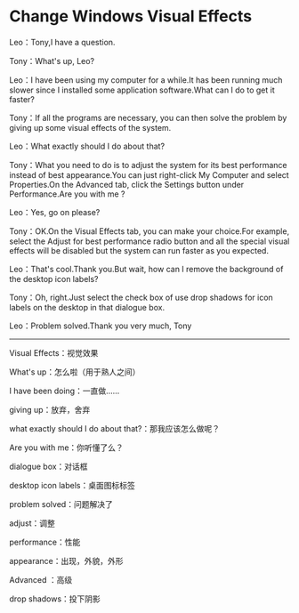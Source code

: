 # Change Windows Visual Effects

Leo：Tony,I have a question.

Tony：What's up, Leo?

Leo：I have been using my computer for a while.It has been running much slower since I installed some application software.What can I do to get it faster?

Tony：If all the programs are necessary, you can then solve the problem by giving up some visual effects of the system.

Leo：What exactly should I do about that?

Tony：What you need to do is to adjust the system for its best performance instead of best appearance.You can just right-click My Computer and select Properties.On the Advanced tab, click the Settings button under Performance.Are you with me ?

Leo：Yes, go on please?

Tony：OK.On the Visual Effects tab, you can make your choice.For example, select the Adjust for best performance radio button and all the special visual effects will be disabled but the system can run faster as you expected.

Leo：That's cool.Thank you.But wait, how can I remove the background of the desktop icon labels?

Tony：Oh, right.Just select the check box of use drop shadows for icon labels on the desktop in that dialogue box.

Leo：Problem solved.Thank you very much, Tony

---

Visual Effects：视觉效果

What's up：怎么啦（用于熟人之间）

 I have been doing：一直做……

 giving up：放弃，舍弃

 what exactly should I do about that?：那我应该怎么做呢？

 Are you with me：你听懂了么？

 dialogue box：对话框

 desktop icon labels：桌面图标标签

 problem solved：问题解决了

adjust：调整

performance：性能 

appearance：出现，外貌，外形

Advanced ：高级

drop shadows：投下阴影